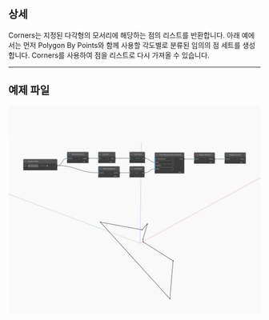 ## 상세
Corners는 지정된 다각형의 모서리에 해당하는 점의 리스트를 반환합니다. 아래 예에서는 먼저 Polygon By Points와 함께 사용할 각도별로 분류된 임의의 점 세트를 생성합니다. Corners를 사용하여 점을 리스트로 다시 가져올 수 있습니다.
___
## 예제 파일

![Corners](./Autodesk.DesignScript.Geometry.Polygon.Corners_img.jpg)

